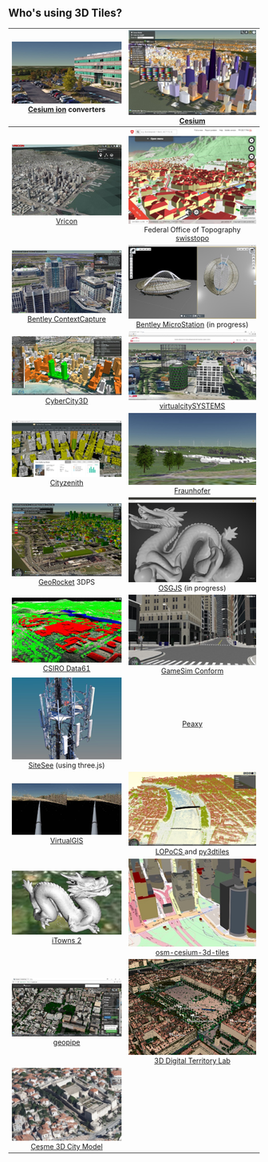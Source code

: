 ## Who's using 3D Tiles?

![](figures/ecosystem/composer.jpg) [Cesium ion](https://www.cesium.com/) converters | ![](figures/ecosystem/AGI.jpg) [Cesium](http://cesiumjs.org/) |
|:---:|:---:|
![](figures/ecosystem/Vricon.jpg) [Vricon](http://www.vricon.com/) | ![](figures/ecosystem/swisstopo.jpg) Federal Office of Topography <br/> [swisstopo](https://map.geo.admin.ch)  |
![](figures/ecosystem/BentleyContextCapture.jpg) [Bentley ContextCapture](https://www.linkedin.com/pulse/contextcapture-web-publishing-cesium-aude-camus) | ![](figures/ecosystem/microstation.jpg) [Bentley MicroStation](https://www.bentley.com/en/products/brands/microstation) (in progress) |
![](figures/ecosystem/CC3D.jpg) [CyberCity3D](http://www.cybercity3d.com/) | ![](figures/ecosystem/virtualcitySYSTEMS.jpg) [virtualcitySYSTEMS](http://www.virtualcitysystems.de/en/)  |
![](figures/ecosystem/Cityzenith.jpg) [Cityzenith](http://www.cityzenith.com/) | ![](figures/ecosystem/Fraunhofer.jpg) [Fraunhofer](http://www.fraunhofer.de/en.html)  | ![](figures/ecosystem/aero3dpro.jpg) [aero3Dpro](http://aero3dpro.com.au/) |
![](figures/ecosystem/3dps.jpg) [GeoRocket](https://georocket.io/) 3DPS | ![](figures/ecosystem/osgjs.jpg) [OSGJS](http://osgjs.org/) (in progress) |
![](figures/ecosystem/data61.jpg) [CSIRO Data61](https://www.data61.csiro.au/) | ![](figures/ecosystem/gamesim.jpg) [GameSim Conform](https://www.gamesim.com/3d-geospatial-conform/) |
![](figures/ecosystem/sitesee.jpg) [SiteSee](http://www.sitesee.com.au/) (using three.js) | [Peaxy](https://peaxy.net/)  |
![](figures/ecosystem/virtualgis.jpg) [VirtualGIS](https://www.virtualgis.io/) | ![](figures/ecosystem/grandlyon.jpg) [LOPoCS ](https://github.com/Oslandia/lopocs) and [py3dtiles](https://github.com/Oslandia/py3dtiles)
![](figures/ecosystem/itowns.jpg) [iTowns 2](https://github.com/iTowns/itowns) | ![](figures/ecosystem/osm-cesium-3d-tiles.jpg) [osm-cesium-3d-tiles](https://github.com/kiselev-dv/osm-cesium-3d-tiles) |
![](figures/ecosystem/geopipe.jpg) [geopipe](https://geopi.pe/) | ![](figures/ecosystem/poulain.jpg) [3D Digital Territory Lab](https://cesiumjs.org/demos/grandlyon/) |
![](figures/ecosystem/cesme.jpg) [Çeşme 3D City Model](https://cesiumjs.org/demos/Cesme3DCityModel/) |
